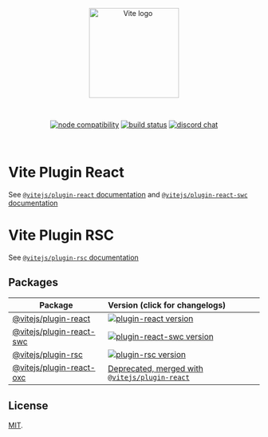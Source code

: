 <p align="center">
  <a href="https://vite.dev" target="_blank" rel="noopener noreferrer">
    <img width="180" src="https://vite.dev/logo.svg" alt="Vite logo">
  </a>
</p>
<br/>
<p align="center">
  <a href="https://nodejs.org/en/about/releases/"><img src="https://img.shields.io/node/v/vite.svg" alt="node compatibility"></a>
  <a href="https://github.com/vitejs/vite-plugin-react/actions/workflows/ci.yml"><img src="https://github.com/vitejs/vite-plugin-react/actions/workflows/ci.yml/badge.svg?branch=main" alt="build status"></a>
  <a href="https://chat.vite.dev"><img src="https://img.shields.io/badge/chat-discord-blue?style=flat&logo=discord" alt="discord chat"></a>
</p>
<br/>

# Vite Plugin React

See [`@vitejs/plugin-react` documentation](packages/plugin-react/README.md) and [`@vitejs/plugin-react-swc` documentation](packages/plugin-react-swc/README.md)

# Vite Plugin RSC

See [`@vitejs/plugin-rsc` documentation](packages/plugin-rsc/README.md)

## Packages

| Package                                               | Version (click for changelogs)                                                                                                             |
| ----------------------------------------------------- | :----------------------------------------------------------------------------------------------------------------------------------------- |
| [@vitejs/plugin-react](packages/plugin-react)         | [![plugin-react version](https://img.shields.io/npm/v/@vitejs/plugin-react.svg?label=%20)](packages/plugin-react/CHANGELOG.md)             |
| [@vitejs/plugin-react-swc](packages/plugin-react-swc) | [![plugin-react-swc version](https://img.shields.io/npm/v/@vitejs/plugin-react-swc.svg?label=%20)](packages/plugin-react-swc/CHANGELOG.md) |
| [@vitejs/plugin-rsc](packages/plugin-rsc)             | [![plugin-rsc version](https://img.shields.io/npm/v/@vitejs/plugin-rsc.svg?label=%20)](packages/plugin-rsc/CHANGELOG.md)                   |
| [@vitejs/plugin-react-oxc](packages/plugin-react-oxc) | [Deprecated, merged with `@vitejs/plugin-react`](packages/plugin-react-oxc/CHANGELOG.md) |

## License

[MIT](LICENSE).
